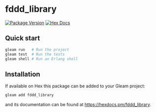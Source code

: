 # fddd_library

[![Package Version](https://img.shields.io/hexpm/v/fddd_library)](https://hex.pm/packages/fddd_library)
[![Hex Docs](https://img.shields.io/badge/hex-docs-ffaff3)](https://hexdocs.pm/fddd_library/)

## Quick start

```sh
gleam run   # Run the project
gleam test  # Run the tests
gleam shell # Run an Erlang shell
```

## Installation

If available on Hex this package can be added to your Gleam project:

```sh
gleam add fddd_library
```

and its documentation can be found at <https://hexdocs.pm/fddd_library>.
